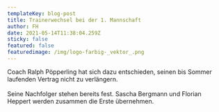 ```yaml
---
templateKey: blog-post
title: Trainerwechsel bei der 1. Mannschaft
author: FH
date: 2021-05-14T11:38:04.259Z
sticky: false
featured: false
featuredimage: /img/logo-farbig-_vektor_.png
---
```

Coach Ralph Pöpperling hat sich dazu entschieden, seinen bis Sommer laufenden Vertrag nicht zu verlängern.\
\
Seine Nachfolger stehen bereits fest. Sascha Bergmann und Florian Heppert werden zusammen die Erste übernehmen.